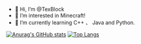 - 👋 Hi, I’m @TexBlock
- 👀 I’m interested in Minecraft!
- 🌱 I’m currently learning C++ 、 Java and Python.

[![Anurag's GitHub stats](https://github-readme-stats.vercel.app/api?username=TexBlock&show_icons=true)](https://github.com/anuraghazra/github-readme-stats)
[![Top Langs](https://github-readme-stats.vercel.app/api/top-langs/?username=TexBlock&layout=compact)](https://github.com/anuraghazra/github-readme-stats)

